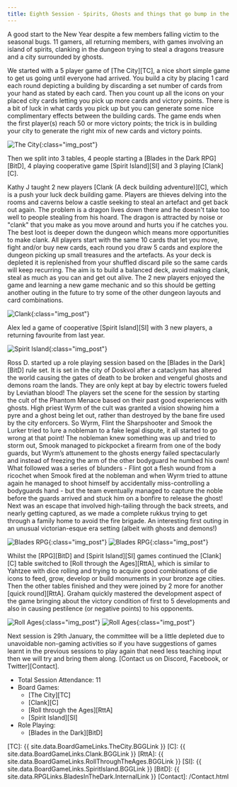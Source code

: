 ```yaml
---
title: Eighth Session - Spirits, Ghosts and things that go bump in the Dungeon
---
```


A good start to the New Year despite a few members falling victim to the seasonal bugs. 11 gamers, all returning members, with games involving an island of spirits, clanking in the dungeon trying to steal a dragons treasure and a city surrounded by ghosts.

We started with a 5 player game of [The City][TC], a nice short simple game to get us going until everyone had arrived.
You build a city by placing 1 card each round depicting a building by discarding a set number of cards from your hand as stated by each card.
Then you count up all the icons on your placed city cards letting you pick up more cards and victory points.
There is a bit of luck in what cards you pick up but you can generate some nice complimentary effects between the building cards.
The game ends when the first player(s) reach 50 or more victory points; the trick is in building your city to generate the right mix of new cards and victory points.

![The City](/images/posts/2020_01_15/the_city_01.jpg "The City - example end game city"){:class="img_post"}

Then we split into 3 tables, 4 people starting a [Blades in the Dark RPG][BitD], 4 playing cooperative game [Spirit Island][SI] and 3 playing [Clank][C].

Kathy J taught 2 new players [Clank (A deck building adventure)][C], which is a push your luck deck building game.
Players are thieves delving into the rooms and caverns below a castle seeking to steal an artefact and get back out again.
The problem is a dragon lives down there and he doesn't take too well to people stealing from his hoard.
The dragon is attracted by noise or "clank" that you make as you move around and hurts you if he catches you.
The best loot is deeper down the dungeon which means more opportunities to make clank.
All players start with the same 10 cards that let you move, fight and/or buy new cards, each round you draw 5 cards and explore the dungeon picking up small treasures and the artefacts.
As your deck is depleted it is replenished from your shuffled discard pile so the same cards will keep recurring.
The aim is to build a balanced deck, avoid making clank, steal as much as you can and get out alive.
The 2 new players enjoyed the game and learning a new game mechanic and so this should be getting another outing in the future to try some of the other dungeon layouts and card combinations.

![Clank](/images/posts/2020_01_15/clank_01.jpg "Clank - example game in progress"){:class="img_post"}

Alex led a game of cooperative [Spirit Island][SI] with 3 new players, a returning favourite from last year.

![Spirit Island](/images/posts/2020_01_15/SpiritIsland01.jpg "Spirit Island - keeping back the darkness"){:class="img_post"}

Ross D. started up a role playing session based on the [Blades in the Dark][BitD] rule set. It is set in the city of Doskvol after a cataclysm has altered the world causing the gates of death to be broken and vengeful ghosts and demons roam the lands. They are only kept at bay by electric towers fueled by Leviathan blood!
The players set the scene for the session by starting the cult of the Phantom Menace based on their past good experiences with ghosts. High priest Wyrm of the cult was granted a vision showing him a pyre and a ghost being let out, rather than destroyed by the bane fire used by the city enforcers. So Wyrm, Flint the Sharpshooter and Smook the Lurker tried to lure a nobleman to a fake legal dispute, it all started to go wrong at that point!
The nobleman knew something was up and tried to storm out, Smook managed to pickpocket a firearm from one of the body guards, but Wyrm’s attunement to the ghosts energy failed spectacularly and instead of freezing the arm of the other bodyguard he numbed his own! What followed was a series of blunders - Flint got a flesh wound from a ricochet when Smook fired at the nobleman and when Wyrm tried to attune again he managed to shoot himself by accidentally miss-controlling a bodyguards hand - but the team eventually managed to capture the noble before the guards arrived and stuck him on a bonfire to release the ghost!
Next was an escape that involved high-tailing through the back streets, and nearly getting captured, as we made a complete rukkus trying to get through a family home to avoid the fire brigade.
An interesting first outing in an unusual victorian-esque era setting (albeit with ghosts and demons!)

![Blades RPG](/images/posts/2020_01_15/Blades01.jpg "Blades RPG - the players deep in difficulties"){:class="img_post"}
![Blades RPG](/images/posts/2020_01_15/Blades02.jpg "Blades RPG - the time tracking and scene situation"){:class="img_post"}

Whilst the [RPG][BitD] and [Spirit Island][SI] games continued the [Clank][C] table switched to [Roll through the Ages][RttA], which is similar to Yahtzee with dice rolling and trying to acquire good combinations of die icons to feed, grow, develop or build monuments in your bronze age cities. Then the other tables finished and they were joined by 2 more for another [quick round][RttA]. Graham quickly mastered the development aspect of the game bringing about the victory condition of first to 5 developments and also in causing pestilence (or negative points) to his opponents.

![Roll Ages](/images/posts/2020_01_15/RollAges01.jpg "Roll through the Ages - first game"){:class="img_post"}
![Roll Ages](/images/posts/2020_01_15/RollAges02.jpg "BRoll through the Ages - second game"){:class="img_post"}

Next session is 29th January, the committee will be a little depleted due to unavoidable non-gaming activities so if you have suggestions of games learnt in the previous sessions to play again that need less teaching input then we will try and bring them along. [Contact us on Discord, Facebook, or Twitter][Contact].


* Total Session Attendance: 11
* Board Games:
    * [The City][TC]
    * [Clank][C]
    * [Roll through the Ages][RttA]
    * [Spirit Island][SI]
* Role Playing:
    * [Blades in the Dark][BitD]

[TC]: {{ site.data.BoardGameLinks.TheCity.BGGLink }}
[C]: {{ site.data.BoardGameLinks.Clank.BGGLink }}
[RttA]: {{ site.data.BoardGameLinks.RollThroughTheAges.BGGLink }}
[SI]: {{ site.data.BoardGameLinks.SpiritIsland.BGGLink }}
[BitD]: {{ site.data.RPGLinks.BladesInTheDark.InternalLink }}
[Contact]: /Contact.html
